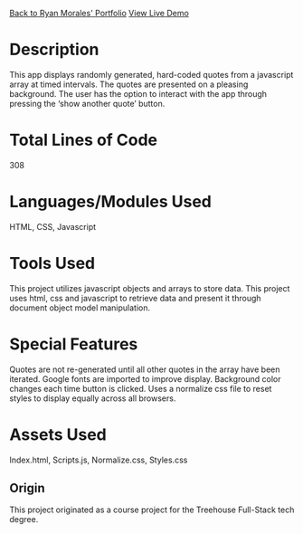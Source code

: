 [Back to Ryan Morales' Portfolio](https://rmaz-portfolio.herokuapp.com/ "Ryan Morales' Portfolio")
[View Live Demo](https://ryanmoralesaz.github.io/quote_generator/ "Live Demo")

# Description
This app displays randomly generated, hard-coded quotes from a javascript array at timed intervals. 
The quotes are presented on a pleasing background. 
The user has the option to interact with the app through pressing the ‘show another quote’ button.

# Total Lines of Code
308

# Languages/Modules Used
HTML, CSS, Javascript

# Tools Used
This project utilizes javascript objects and arrays to store data. 
This project uses html, css and javascript to retrieve data and present it 
through document object model manipulation.

# Special Features
Quotes are not re-generated until all other quotes in the array have been iterated.
Google fonts are imported to improve display.
Background color changes each time button is clicked.
Uses a normalize css file to reset styles to display equally across all browsers.

# Assets Used
Index.html,
Scripts.js,
Normalize.css,
Styles.css

## Origin
This project originated as a course project for the Treehouse Full-Stack tech degree.


